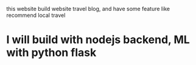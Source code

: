 this website build website travel blog, and have some feature like recommend local travel
# I will build with nodejs backend, ML with python flask